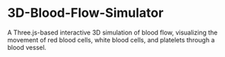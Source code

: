 # 3D-Blood-Flow-Simulator
A Three.js-based interactive 3D simulation of blood flow, visualizing the movement of red blood cells, white blood cells, and platelets through a blood vessel.
